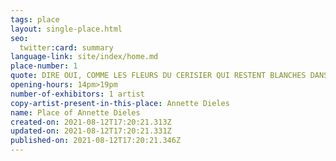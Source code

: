 ```yaml
---
tags: place
layout: single-place.html
seo:
  twitter:card: summary
language-link: site/index/home.md
place-number: 1
quote: DIRE OUI, COMME LES FLEURS DU CERISIER QUI RESTENT BLANCHES DANS LA NUIT
opening-hours: 14pm>19pm
number-of-exhibitors: 1 artist
copy-artist-present-in-this-place: Annette Dieles
name: Place of Annette Dieles
created-on: 2021-08-12T17:20:21.313Z
updated-on: 2021-08-12T17:20:21.331Z
published-on: 2021-08-12T17:20:21.346Z
---
```

